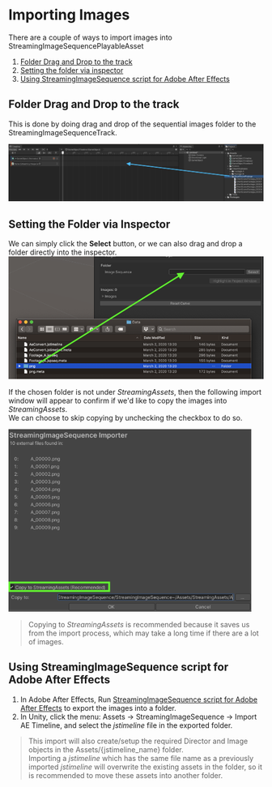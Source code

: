 # Importing Images

There are a couple of ways to import images into StreamingImageSequencePlayableAsset

1. [Folder Drag and Drop to the track](#folder-drag-and-drop-to-the-track)
1. [Setting the folder via inspector](#setting-the-folder-via-inspector)
1. [Using StreamingImageSequence script for Adobe After Effects](#using-streamingImageSequence-script-for-adobe-after-effects)

## Folder Drag and Drop to the track

This is done by doing drag and drop of the sequential images folder to the StreamingImageSequenceTrack.

<img src="../images/DragAndDropFolder.png" width=960>  

## Setting the Folder via Inspector

We can simply click the **Select** button, or we can also drag and drop a folder directly into the inspector.
<img src="../images/DragAndDropInspector.png" width=640>  

If the chosen folder is not under *StreamingAssets*, then the following import window will appear to confirm if we'd like to copy the images into *StreamingAssets*.   
We can choose to skip copying by unchecking the checkbox to do so.

<img src="../images/ImporterWindow.png" width=480>  

> Copying to *StreamingAssets* is recommended because it saves us from the import process, which may take a long time if there are a lot of images.

## Using StreamingImageSequence script for Adobe After Effects

1. In Adobe After Effects, Run [StreamingImageSequence script for Adobe After Effects](https://github.com/unity3d-jp/StreamingImageSequence/tree/dev/AE~/Plugins) to export the images into a folder.
2. In Unity, click the menu: Assets -> StreamingImageSequence -> Import AE Timeline, and select the *jstimeline* file in the exported folder.

> This import will also create/setup the required Director and Image objects in the Assets/{jstimeline_name} folder.  
Importing a *jstimeline* which has the same file name as a previously imported *jstimeline* will overwrite the existing assets in the folder, 
so it is recommended to move these assets into another folder.
